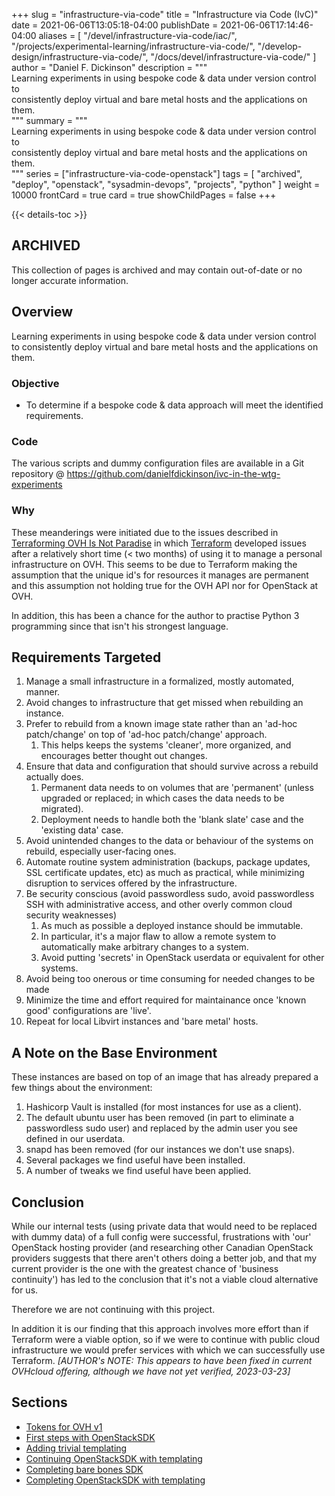 +++
slug = "infrastructure-via-code"
title = "Infrastructure via Code (IvC)"
date = 2021-06-06T13:05:18-04:00
publishDate = 2021-06-06T17:14:46-04:00
aliases = [
	"/devel/infrastructure-via-code/iac/",
	"/projects/experimental-learning/infrastructure-via-code/",
	"/develop-design/infrastructure-via-code/",
	"/docs/devel/infrastructure-via-code/"
]
author = "Daniel F. Dickinson"
description = """\
Learning experiments in using bespoke code & data under version control to \
consistently deploy virtual and bare metal hosts and the applications on them.\
"""
summary = """\
Learning experiments in using bespoke code & data under version control to \
consistently deploy virtual and bare metal hosts and the applications on them.\
"""
series = ["infrastructure-via-code-openstack"]
tags = [
	"archived",
	"deploy",
	"openstack",
	"sysadmin-devops",
	"projects",
	"python"
]
weight = 10000
frontCard = true
card = true
showChildPages = false
+++

{{< details-toc >}}

## ARCHIVED

This collection of pages is archived and may contain out-of-date or no longer accurate information.

## Overview

Learning experiments in using bespoke code & data under version control to consistently deploy virtual and bare metal hosts and the applications on them.

### Objective

* To determine if a bespoke code & data approach will meet the identified requirements.

### Code

The various scripts and dummy configuration files are available in a Git repository @ <https://github.com/danielfdickinson/ivc-in-the-wtg-experiments>

### Why

These meanderings were initiated due to the issues described in [Terraforming OVH Is Not Paradise](https://www.danielfdickinson/blog/terraforming-with-ovh-is-not-paradise/) in which [Terraform](https://www.terraform.io) developed issues after a relatively short time (\< two months) of using it to manage a personal infrastructure on OVH. This seems to be due to Terraform making the assumption that the unique id's for resources it manages are permanent and this assumption not holding true for the OVH API nor for OpenStack at OVH.

In addition, this has been a chance for the author to practise Python 3 programming since that isn't his strongest language.

## Requirements Targeted

1. Manage a small infrastructure in a formalized, mostly automated, manner.
2. Avoid changes to infrastructure that get missed when rebuilding an instance.
3. Prefer to rebuild from a known image state rather than an 'ad-hoc patch/change' on top of 'ad-hoc patch/change' approach.
   1. This helps keeps the systems 'cleaner', more organized, and encourages better thought out changes.
4. Ensure that data and configuration that should survive across a rebuild actually does.
   1. Permanent data needs to on volumes that are 'permanent' (unless upgraded or replaced; in which cases the data needs to be migrated).
   2. Deployment needs to handle both the 'blank slate' case and the 'existing data' case.
5. Avoid unintended changes to the data or behaviour of the systems on rebuild, especially user-facing ones.
6. Automate routine system administration (backups, package updates, SSL certificate updates, etc) as much as practical, while minimizing disruption to services offered by the infrastructure.
7. Be security conscious (avoid passwordless sudo, avoid passwordless SSH with administrative access, and other overly common cloud security weaknesses)
   1. As much as possible a deployed instance should be immutable.
   2. In particular, it's a major flaw to allow a remote system to automatically make arbitrary changes to a system.
   3. Avoid putting 'secrets' in OpenStack userdata or equivalent for other systems.
8. Avoid being too onerous or time consuming for needed changes to be made
9. Minimize the time and effort required for maintainance once 'known good' configurations are 'live'.
10. Repeat for local Libvirt instances and 'bare metal' hosts.

## A Note on the Base Environment

These instances are based on top of an image that has already prepared a few things about the environment:

1. Hashicorp Vault is installed (for most instances for use as a client).
2. The default ubuntu user has been removed (in part to eliminate a passwordless sudo user) and replaced by the admin user you see defined in our userdata.
3. snapd has been removed (for our instances we don't use snaps).
4. Several packages we find useful have been installed.
5. A number of tweaks we find useful have been applied.

## Conclusion

While our internal tests (using private data that would need to be replaced with dummy data) of a full config were successful, frustrations with 'our' OpenStack hosting provider (and researching other Canadian OpenStack providers suggests that there aren't others doing a better job, and that my current provider is the one with the greatest chance of 'business continuity') has led to the conclusion that it's not a viable cloud alternative for us.

Therefore we are not continuing with this project.

In addition it is our finding that this approach involves more effort than if Terraform were a viable option, so if we were to continue with public cloud infrastructure we would prefer services with which we can successfully use Terraform. _[AUTHOR's NOTE: This appears to have been fixed in current OVHcloud offering, although we have not yet verified, 2023-03-23]_

## Sections

* [Tokens for OVH v1](2021-06-06-tokens-for-ovh-v1)
* [First steps with OpenStackSDK](2021-06-06-first-steps-with-openstacksdk)
* [Adding trivial templating](2021-06-09-adding-trivial-templating)
* [Continuing OpenStackSDK with templating](continuing-openstacksdk-with-templating/_index.md)
* [Completing bare bones SDK](completing-bare-bones-openstacksdk/_index.md)
* [Completing OpenStackSDK with templating](2021-06-15-completing-openstacksdk-with-templating)
